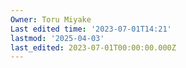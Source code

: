 ```yaml
---
Owner: Toru Miyake
Last edited time: '2023-07-01T14:21'
lastmod: '2025-04-03'
last_edited: 2023-07-01T00:00:00.000Z
---
```



